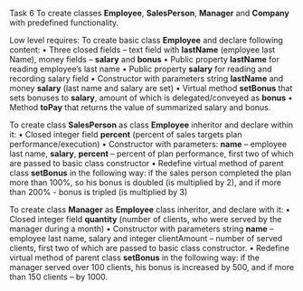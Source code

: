 Task 6
To create classes **Employee**, **SalesPerson**, **Manager** and **Company** with predefined functionality.

Low level requires:
To create basic class **Employee** and declare following content:
    • Three closed fields – text field with **lastName** (employee last Name), money fields – **salary** and **bonus**
    • Public property **lastName** for reading employee’s last name 
    • Public property **salary** for reading and recording salary field
    • Constructor with parameters string **lastName** and money **salary** (last name and salary are set)
    • Virtual method **setBonus** that sets bonuses to **salary**, amount of which is delegated/conveyed as **bonus**
    • Method **toPay** that returns the value of summarized salary and bonus.

To create class **SalesPerson** as class **Employee** inheritor and declare within it:
    • Closed integer field **percent** (percent of sales targets plan performance/execution)
    • Constructor with parameters: **name** – employee last name, **salary**, **percent** – percent of plan performance, 
        first two of which are passed to basic class constructor
    • Redefine virtual method of parent class **setBonus** in the following way: if the sales person completed the plan more
        than 100%, so his bonus is doubled (is multiplied by 2), and if more than 200% - bonus is tripled (is multiplied by 3)

To create class **Manager** as **Employee** class inheritor, and declare with it:
    • Closed integer field **quantity** (number of clients, who were served by the manager during a month)
    • Constructor with parameters string **name** – employee last name, salary and integer clientAmount – number of served 
         clients, first two of which are passed to basic class constructor.
    • Redefine virtual method of parent class **setBonus** in the following way: if the manager served over 100 clients, 
         his bonus is increased by 500, and if more than 150 clients – by 1000.